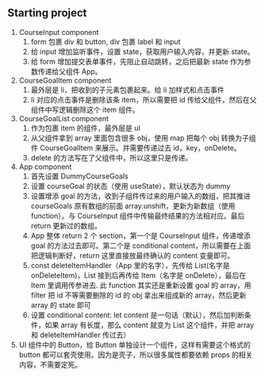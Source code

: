 ## Starting project

1. CourseInput component
   1. form 包裹 div 和 button, div 包裹 label 和 input
   2. 给 input 增加监听事件，设置 state，获取用户输入内容，并更新 state。
   3. 给 form 增加提交表单事件，先阻止自动跳转，之后把最新 state 作为参数传递给父组件 App。
2. CourseGoalItem component
   1. 最外层是 li，把收到的子元素包裹起来。给 li 加样式和点击事件
   2. li 对应的点击事件是删除该条 item，所以需要把 id 传给父组件，然后在父组件中写逻辑删除这个 item 组件。
3. CourseGoalList component
   1. 作为包裹 item 的组件，最外层是 ul
   2. 从父组件拿到 array 里面包含很多 obj，使用 map 把每个 obj 转换为子组件 CourseGoalItem 来展示。并需要传递过去 id，key，onDelete。
   3. delete 的方法写在了父组件中，所以这里只是传递。
4. App component
   1. 首先设置 DummyCourseGoals
   2. 设置 courseGoal 的状态（使用 useState），默认状态为 dummy
   3. 设置增添 goal 的方法，收到子组件传过来的用户输入的数组，把其推进 courseGoals 原有数组的前面 array.unshift，更新为新数组（使用 function）。与 CourseInput 组件中传输最终结果的方法相对应。最后 return 更新过的数组。
   4. App 整体 return 2 个 section，第一个是 CourseInput 组件，传递增添 goal 的方法过去即可。第二个是 conditional content，所以需要在上面把逻辑判断好，return 这里直接放最终确认的 content 变量即可。
   5. const deleteItemHandler（App 里的名字），先传给 List(名字是 onDeleteItem)，List 接到后再传给 Item（名字是 onDelete），最后在 Item 里调用传参进去.
      此 function 其实还是重新设置 goal 的 array，用 filter 把 id 不等需要删除的 id 的 obj 拿出来组成新的 array，然后更新 array 的 state 即可
   6. 设置 conditional content: let content 是一句话（默认），然后加判断条件，如果 array 有长度，那么 content 就变为 List 这个组件，并把 array 和 deleteItemHandler 传过去）
5. UI 组件中的 Button，给 Button 单独设计一个组件，这样有需要这个格式的 button 都可以套壳使用。因为是壳子，所以很多属性都要依赖 props 的相关内容，不需要定死。
